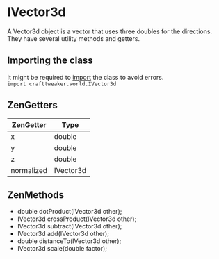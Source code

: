 # IVector3d

A Vector3d object is a vector that uses three doubles for the directions.  
They have several utility methods and getters.

## Importing the class
It might be required to [import](/AdvancedFunctions/Import/) the class to avoid errors.  
`import crafttweaker.world.IVector3d`

## ZenGetters

| ZenGetter  | Type      |
|------------|-----------|
| x          | double    |
| y          | double    |
| z          | double    |
| normalized | IVector3d |


## ZenMethods

- double dotProduct(IVector3d other);
- IVector3d crossProduct(IVector3d other);
- IVector3d subtract(IVector3d other);
- IVector3d add(IVector3d other);
- double distanceTo(IVector3d other);
- IVector3d scale(double factor);